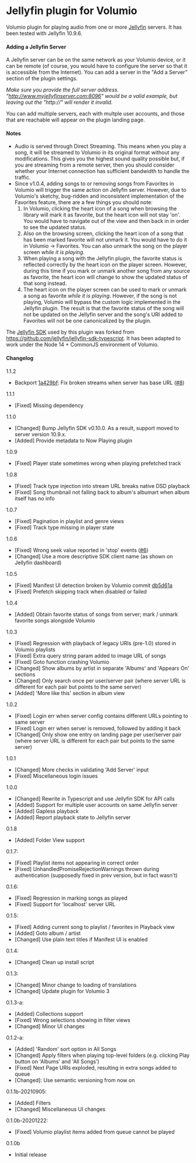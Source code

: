 # Jellyfin plugin for Volumio

Volumio plugin for playing audio from one or more [Jellyfin](https://jellyfin.org/) servers. It has been tested with Jellyfin 10.9.6.

#### Adding a Jellyfin Server

A Jellyfin server can be on the same network as your Volumio device, or it can be remote (of course, you would have to configure the server so that it is accessible from the Internet). You can add a server in the "Add a Server" section of the plugin settings.


*Make sure you provide the full server address. "http://www.myjellyfinserver.com:8096" would be a valid example, but leaving out the "http://" will render it invalid.*

You can add multiple servers, each with multple user accounts, and those that are reachable will appear on the plugin landing page.

#### Notes

- Audio is served through Direct Streaming. This means when you play a song, it will be streamed to Volumio in its original format without any modifications. This gives you the highest sound quality possible but, if you are streaming from a remote server, then you should consider whether your Internet connection has sufficient bandwidth to handle the traffic.
- Since v1.0.4, adding songs to or removing songs from Favorites in Volumio will trigger the same action on Jellyfin server. However, due to Volumio's sketchy, bug-ridden and inconsistent implementation of the Favorites feature, there are a few things you should note:
  1. In Volumio, clicking the heart icon of a song when browsing the library will mark it as favorite, but the heart icon will not stay 'on'. You would have to navigate out of the view and then back in in order to see the updated status.
  2. Also on the browsing screen, clicking the heart icon of a song that has been marked favorite will not unmark it. You would have to do it in Volumio -> Favorites. You can also unmark the song on the player screen *while it is playing*.
  3. When playing a song with the Jellyfin plugin, the favorite status is reflected correctly by the heart icon on the player screen. However, during this time if you mark or unmark another song from any source as favorite, the heart icon will change to show the updated status of that song instead.
  4. The heart icon on the player screen can be used to mark or unmark a song as favorite *while it is playing*. However, if the song is not playing, Volumio will bypass the custom logic implemented in the Jellyfin plugin. The result is that the favorite status of the song will not be updated on the Jellyfin server and the song's URI added to Favorites will not be one canonicalized by the plugin.

The [Jellyfin SDK]((https://github.com/patrickkfkan/jellyfin-sdk-typescript/)) used by this plugin was forked from https://github.com/jellyfin/jellyfin-sdk-typescript. It has been adapted to work under the Node 14 + CommonJS environment of Volumio.
  
#### Changelog

1.1.2
- Backport [1a429bf](https://github.com/patrickkfkan/volumio-jellyfin/commit/1a429bf2fd40a7bd0d8f4d3852a9370810c9f46f): Fix broken streams when server has base URL ([#8](https://github.com/patrickkfkan/volumio-jellyfin/issues/8))

1.1.1
- [Fixed] Missing dependency

1.1.0
- [Changed] Bump Jellyfin SDK v0.10.0. As a result, support moved to server version 10.9.x.
- [Added] Provide metadata to Now Playing plugin

1.0.9
- [Fixed] Player state sometimes wrong when playing prefetched track

1.0.8
- [Fixed] Track type injection into stream URL breaks native DSD playback
- [Fixed] Song thumbnail not falling back to album's albumart when album itself has no info

1.0.7
- [Fixed] Pagination in playlist and genre views
- [Fixed] Track type missing in player state

1.0.6
- [Fixed] Wrong seek value reported in 'stop' events ([#6](https://github.com/patrickkfkan/volumio-jellyfin/issues/6))
- [Changed] Use a more descriptive SDK client name (as shown on Jellyfin dashboard)

1.0.5
- [Fixed] Manifest UI detection broken by Volumio commit [db5d61a](https://github.com/volumio/volumio3-backend/commit/db5d61a50dacb60d5132238c7f506f0000f07e07)
- [Fixed] Prefetch skipping track when disabled or failed

1.0.4
- [Added] Obtain favorite status of songs from server; mark / unmark favorite songs alongside Volumio

1.0.3
- [Fixed] Regression with playback of legacy URIs (pre-1.0) stored in Volumio playlists
- [Fixed] Extra query string param added to image URL of songs
- [Fixed] Goto function crashing Volumio
- [Changed] Show albums by artist in separate 'Albums' and 'Appears On' sections
- [Changed] Only search once per user/server pair (where server URL is different for each pair but points to the same server)
- [Added] 'More like this' section in album view

1.0.2
- [Fixed] Login err when server config contains different URLs pointing to same server
- [Fixed] Login err when server is removed, followed by adding it back
- [Changed] Only show one entry on landing page per user/server pair (where server URL is different for each pair but points to the same server)

1.0.1
- [Changed] More checks in validating 'Add Server' input
- [Fixed] Miscellaneous login issues

1.0.0
- [Changed] Rewrite in Typescript and use Jellyfin SDK for API calls
- [Added] Support for multiple user accounts on same Jellyfin server
- [Added] Gapless playback
- [Added] Report playback state to Jellyfin server

0.1.8
- [Added] Folder View support

0.1.7:
- [Fixed] Playlist items not appearing in correct order
- [Fixed] UnhandledPromiseRejectionWarnings thrown during authentication (supposedly fixed in prev version, but in fact wasn't)

0.1.6:
- [Fixed] Regression in marking songs as played
- [Fixed] Support for 'localhost' server URL

0.1.5:
- [Fixed] Adding current song to playlist / favorites in Playback view
- [Added] Goto album / artist
- [Changed] Use plain text titles if Manifest UI is enabled

0.1.4:
- [Changed] Clean up install script

0.1.3:
- [Changed] Minor change to loading of translations
- [Changed] Update plugin for Volumio 3

0.1.3-a:
- [Added] Collections support
- [Fixed] Wrong selections showing in filter views
- [Changed] Minor UI changes

0.1.2-a:
- [Added] 'Random' sort option in All Songs
- [Changed] Apply filters when playing top-level folders (e.g. clicking Play button on 'Albums' and 'All Songs')
- [Fixed] Next Page URIs exploded, resulting in extra songs added to queue
- [Changed]: Use semantic versioning from now on

0.1.1b-20210905:
- [Added] Filters
- [Changed] Miscellaneous UI changes

0.1.0b-20201222:
- [Fixed] Volumio playlist items added from queue cannot be played

0.1.0b
- Initial release
